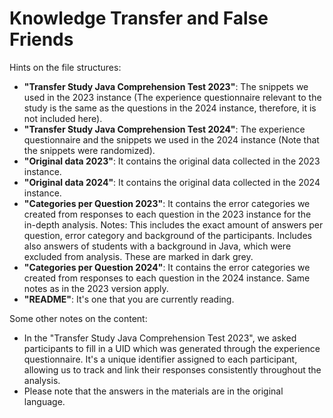# Knowledge Transfer and False Friends

Hints on the file structures:

- **"Transfer Study Java Comprehension Test 2023"**: The snippets we used in the 2023 instance (The experience questionnaire relevant to the study is the same as the questions in the 2024 instance, therefore, it is not included here). 
- **"Transfer Study Java Comprehension Test 2024"**: The experience questionnaire and the snippets we used in the 2024 instance (Note that the snippets were randomized).
- **"Original data 2023"**: It contains the original data collected in the 2023 instance.
- **"Original data 2024"**: It contains the original data collected in the 2024 instance.
- **"Categories per Question 2023"**: It contains the error categories we created from responses to each question in the 2023 instance for the in-depth analysis. Notes: This includes the exact amount of answers per question, error category and background of the participants. Includes also answers of students with a background in Java, which were excluded from analysis. These are marked in dark grey.
- **"Categories per Question 2024"**: It contains the error categories we created from responses to each question in the 2024 instance. Same notes as in the 2023 version apply.
- **"README"**: It's one that you are currently reading. 



Some other notes on the content: 

- In the "Transfer Study Java Comprehension Test 2023", we asked participants to fill in a UID which was generated through the experience questionnaire. It's a unique identifier assigned to each participant, allowing us to track and link their responses consistently throughout the analysis. 
- Please note that the answers in the materials are in the original language. 
